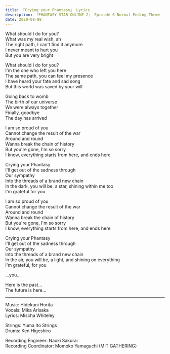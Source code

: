 ```yaml
---
title: 「Crying your Phantasy」 Lyrics
description: 『PHANTASY STAR ONLINE 2』 Episode 6 Normal Ending Theme
date: 2020-08-08
---
```


What should I do for you?  
What was my real wish, ah  
The right path, I can't find it anymore  
I never meant to hurt you  
But you are very bright

What should I do for you?  
I'm the one who left you here  
The same path, you can feel my presence  
I have heard your fate and sad song  
But this world was saved by your will

Going back to womb  
The birth of our universe  
We were always together  
Finally, goodbye  
The day has arrived

I am so proud of you  
Cannot change the result of the war  
Around and round  
Wanna break the chain of history  
But you're gone, I'm so sorry  
I know, everything starts from here, and ends here

Crying your Phantasy  
I'll get out of the sadness through  
Our sympathy  
Into the threads of a brand new chain  
In the dark, you will be, a star, shining within me too  
I'm grateful for you

I am so proud of you  
Cannot change the result of the war  
Around and round  
Wanna break the chain of history  
But you're gone, I'm so sorry  
I know, everything starts from here, and ends here

Crying your Phantasy  
I'll get out of the sadness through  
Our sympathy  
Into the threads of a brand new chain  
In the air, you will be, a light, and shining on everything  
I'm grateful, for you

...you...

Here is the past...  
The future is here...

---

Music: Hidekuni Horita  
Vocals: Mika Arisaka  
Lyrics: Mischa Whiteley

Strings: Yuma Ito Strings  
Drums: Ken Higeshiro

Recording Engineer: Naoki Sakurai  
Recording Coordinator: Momoko Yamaguchi (MIT GATHERING)
